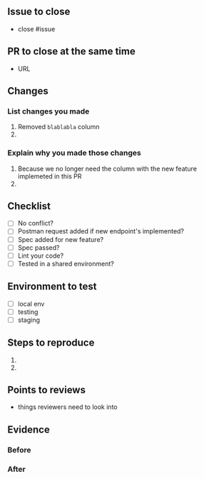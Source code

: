 ## Issue to close
 
- close #issue
 
## PR to close at the same time

- URL
 
## Changes

### List changes you made

1. Removed `blablabla` column
2. 

### Explain why you made those changes
 
1. Because we no longer need the column with the new feature implemeted in this PR
2. 

## Checklist
 
- [ ] No conflict?
- [ ] Postman request added if new endpoint's implemented?
- [ ] Spec added for new feature?
- [ ] Spec passed?
- [ ] Lint your code?
- [ ] Tested in a shared environment?
 
## Environment to test

- [ ] local env
- [ ] testing
- [ ] staging
 
## Steps to reproduce
 
1. 
2. 
 
## Points to reviews
 
- things reviewers need to look into
 
## Evidence
 
### Before
 
### After
